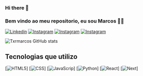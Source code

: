 ### Hi there 👋

### Bem vindo ao meu repositorio, eu sou Marcos 🫶🐵

[![Linkedin](	https://img.shields.io/badge/LinkedIn-0077B5?style=for-the-badge&logo=linkedin&logoColor=white)]()
[![Instagram](	https://img.shields.io/badge/Instagram-E4405F?style=for-the-badge&logo=instagram&logoColor=white)]()
[![Instagram](	https://img.shields.io/badge/Discord-7289DA?style=for-the-badge&logo=discord&logoColor=white)]()
[![Instagram](	https://img.shields.io/badge/Steam-000000?style=for-the-badge&logo=steam&logoColor=white)]()


![Txrmarcos GitHub stats](https://github-readme-stats.vercel.app/api?username=Txrmarcos&show_icons=true&theme=synthwave)

## Tecnologias que utilizo

[![HTML5](	https://img.shields.io/badge/HTML5-E34F26?style=for-the-badge&logo=html5&logoColor=white)]
[![CSS](	https://img.shields.io/badge/CSS3-1572B6?style=for-the-badge&logo=css3&logoColor=white)]
[![JavaScrip](	https://img.shields.io/badge/JavaScript-F7DF1E?style=for-the-badge&logo=javascript&logoColor=black)]
[![Python](	https://img.shields.io/badge/Python-14354C?style=for-the-badge&logo=python&logoColor=white)]
[![React](	https://img.shields.io/badge/React-20232A?style=for-the-badge&logo=react&logoColor=61DAFB)]
[![Next](	https://img.shields.io/badge/Next.js-000?logo=nextdotjs&logoColor=fff&style=for-the-badge)]

